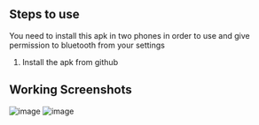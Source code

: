 ## Steps to use
 You need to install this apk in two phones in order to use and give permission to bluetooth from your settings 
1. Install the apk from github


## Working Screenshots
![image](https://user-images.githubusercontent.com/76275812/212404224-50282863-d79a-4f30-8b03-bd194a5f9288.png)
![image](https://user-images.githubusercontent.com/76275812/212404297-ce570538-59fa-471e-9d8e-089d82403e4b.png)
